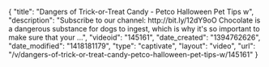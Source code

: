 {
    "title": "Dangers of Trick-or-Treat Candy - Petco Halloween Pet Tips w",
    "description": "Subscribe to our channel: http:\/\/bit.ly\/12dY9oO Chocolate is a dangerous substance for dogs to ingest, which is why it's so important to make sure that your ...",
    "videoid": "145161",
    "date_created": "1394762626",
    "date_modified": "1418181179",
    "type": "captivate",
    "layout": "video",
    "url": "\/v\/dangers-of-trick-or-treat-candy-petco-halloween-pet-tips-w\/145161"
}